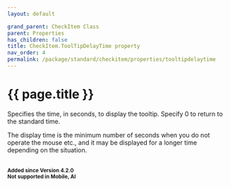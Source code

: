 ```yaml
---
layout: default

grand_parent: CheckItem Class
parent: Properties
has_children: false
title: CheckItem.ToolTipDelayTime property
nav_order: 4
permalink: /package/standard/checkitem/properties/tooltipdelaytime
---
```

# {{ page.title }}

Specifies the time, in seconds, to display the tooltip. Specify 0 to return to the standard time.

The display time is the minimum number of seconds when you do not operate the mouse etc., and it may be displayed for a longer time depending on the situation.

<br>**<small>Added since Version 4.2.0</small>**
<br>**<small>Not supported in Mobile, AI</small>**